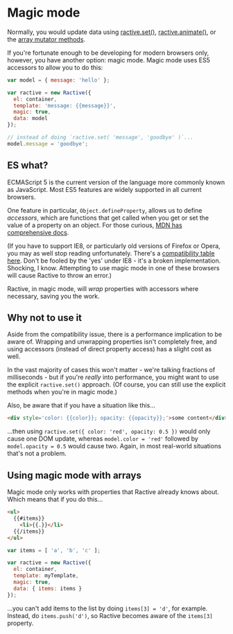 # Magic mode

Normally, you would update data using [ractive.set()](ractive.set().md), [ractive.animate()](ractive.animate().md), or the [array mutator methods](array-modification.md).

If you're fortunate enough to be developing for modern browsers only, however, you have another option: magic mode. Magic mode uses ES5 accessors to allow you to do this:

```js
var model = { message: 'hello' };

var ractive = new Ractive({
  el: container,
  template: 'message: {{message}}',
  magic: true,
  data: model
});

// instead of doing `ractive.set( 'message', 'goodbye' )`...
model.message = 'goodbye';
```

ES what?
--------

ECMAScript 5 is the current version of the language more commonly known as JavaScript. Most ES5 features are widely supported in all current browsers.

One feature in particular, `Object.defineProperty`, allows us to define *accessors*, which are functions that get called when you get or set the value of a property on an object. For those curious, [MDN has comprehensive docs](https://developer.mozilla.org/en-US/docs/Web/JavaScript/Reference/Global_Objects/Object/defineProperty).

(If you have to support IE8, or particularly old versions of Firefox or Opera, you may as well stop reading unfortunately. There's a [compatibility table here](http://kangax.github.io/es5-compat-table/#Object.defineProperty). Don't be fooled by the 'yes' under IE8 - it's a broken implementation. Shocking, I know. Attempting to use magic mode in one of these browsers will cause Ractive to throw an error.)

Ractive, in magic mode, will *wrap* properties with accessors where necessary, saving you the work.


Why not to use it
-----------------

Aside from the compatibility issue, there is a performance implication to be aware of. Wrapping and unwrapping properties isn't completely free, and using accessors (instead of direct property access) has a slight cost as well.

In the vast majority of cases this won't matter - we're talking fractions of milliseconds - but if you're *really* into performance, you might want to use the explicit `ractive.set()` approach. (Of course, you can still use the explicit methods when you're in magic mode.)

Also, be aware that if you have a situation like this...

```html
<div style='color: {{color}}; opacity: {{opacity}};'>some content</div>
```

...then using `ractive.set({ color: 'red', opacity: 0.5 })` would only cause one DOM update, whereas `model.color = 'red'` followed by `model.opacity = 0.5` would cause two. Again, in most real-world situations that's not a problem.


Using magic mode with arrays
----------------------------

Magic mode only works with properties that Ractive already knows about. Which means that if you do this...

```html
<ul>
  {{#items}}
    <li>{{.}}</li>
  {{/items}}
</ul>
```

```js
var items = [ 'a', 'b', 'c' ];

var ractive = new Ractive({
  el: container,
  template: myTemplate,
  magic: true,
  data: { items: items }
});
```

...you can't add items to the list by doing `items[3] = 'd'`, for example. Instead, do `items.push('d')`, so Ractive becomes aware of the `items[3]` property.
